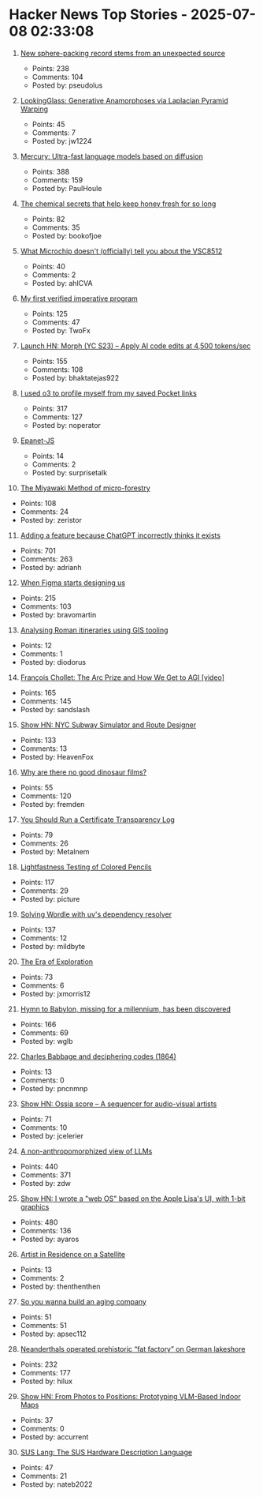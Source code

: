 # Hacker News Top Stories - 2025-07-08 02:33:08

1. [New sphere-packing record stems from an unexpected source](https://www.quantamagazine.org/new-sphere-packing-record-stems-from-an-unexpected-source-20250707/)
   - Points: 238
   - Comments: 104
   - Posted by: pseudolus

2. [LookingGlass: Generative Anamorphoses via Laplacian Pyramid Warping](https://studios.disneyresearch.com/2025/06/09/lookingglass-generative-anamorphoses-via-laplacian-pyramid-warping/)
   - Points: 45
   - Comments: 7
   - Posted by: jw1224

3. [Mercury: Ultra-fast language models based on diffusion](https://arxiv.org/abs/2506.17298)
   - Points: 388
   - Comments: 159
   - Posted by: PaulHoule

4. [The chemical secrets that help keep honey fresh for so long](https://www.bbc.com/future/article/20250701-the-chemical-secrets-that-help-keep-honey-fresh-for-so-long)
   - Points: 82
   - Comments: 35
   - Posted by: bookofjoe

5. [What Microchip doesn't (officially) tell you about the VSC8512](https://serd.es/2025/07/04/Switch-project-pt3.html)
   - Points: 40
   - Comments: 2
   - Posted by: ahlCVA

6. [My first verified imperative program](https://markushimmel.de/blog/my-first-verified-imperative-program/)
   - Points: 125
   - Comments: 47
   - Posted by: TwoFx

7. [Launch HN: Morph (YC S23) – Apply AI code edits at 4,500 tokens/sec](undefined)
   - Points: 155
   - Comments: 108
   - Posted by: bhaktatejas922

8. [I used o3 to profile myself from my saved Pocket links](https://noperator.dev/posts/o3-pocket-profile/)
   - Points: 317
   - Comments: 127
   - Posted by: noperator

9. [Epanet-JS](https://macwright.com/2025/07/03/epanet-placemark)
   - Points: 14
   - Comments: 2
   - Posted by: surprisetalk

10. [The Miyawaki Method of micro-forestry](https://www.futureecologies.net/listen/fe-6-5-the-method)
   - Points: 108
   - Comments: 24
   - Posted by: zeristor

11. [Adding a feature because ChatGPT incorrectly thinks it exists](https://www.holovaty.com/writing/chatgpt-fake-feature/)
   - Points: 701
   - Comments: 263
   - Posted by: adrianh

12. [When Figma starts designing us](https://designsystems.international/ideas/when-figma-starts-designing-us/)
   - Points: 215
   - Comments: 103
   - Posted by: bravomartin

13. [Analysing Roman itineraries using GIS tooling](https://link.springer.com/article/10.1007/s12520-025-02175-w)
   - Points: 12
   - Comments: 1
   - Posted by: diodorus

14. [François Chollet: The Arc Prize and How We Get to AGI [video]](https://www.youtube.com/watch?v=5QcCeSsNRks)
   - Points: 165
   - Comments: 145
   - Posted by: sandslash

15. [Show HN: NYC Subway Simulator and Route Designer](https://buildmytransit.nyc)
   - Points: 133
   - Comments: 13
   - Posted by: HeavenFox

16. [Why are there no good dinosaur films?](https://briannazigler.substack.com/p/why-are-there-no-good-dinosaur-films)
   - Points: 55
   - Comments: 120
   - Posted by: fremden

17. [You Should Run a Certificate Transparency Log](https://words.filippo.io/run-sunlight/)
   - Points: 79
   - Comments: 26
   - Posted by: Metalnem

18. [Lightfastness Testing of Colored Pencils](https://sarahrenaeclark.com/lightfast-testing-pencils/)
   - Points: 117
   - Comments: 29
   - Posted by: picture

19. [Solving Wordle with uv's dependency resolver](https://mildbyte.xyz/blog/solving-wordle-with-uv-dependency-resolver/)
   - Points: 137
   - Comments: 12
   - Posted by: mildbyte

20. [The Era of Exploration](https://yidingjiang.github.io/blog/post/exploration/)
   - Points: 73
   - Comments: 6
   - Posted by: jxmorris12

21. [Hymn to Babylon, missing for a millennium, has been discovered](https://phys.org/news/2025-07-hymn-babylon-millennium.html)
   - Points: 166
   - Comments: 69
   - Posted by: wglb

22. [Charles Babbage and deciphering codes (1864)](https://mathshistory.st-andrews.ac.uk/Extras/Babbage_deciphering/)
   - Points: 13
   - Comments: 0
   - Posted by: pncnmnp

23. [Show HN: Ossia score – A sequencer for audio-visual artists](https://github.com/ossia/score)
   - Points: 71
   - Comments: 10
   - Posted by: jcelerier

24. [A non-anthropomorphized view of LLMs](http://addxorrol.blogspot.com/2025/07/a-non-anthropomorphized-view-of-llms.html)
   - Points: 440
   - Comments: 371
   - Posted by: zdw

25. [Show HN: I wrote a "web OS" based on the Apple Lisa's UI, with 1-bit graphics](https://alpha.lisagui.com/)
   - Points: 480
   - Comments: 136
   - Posted by: ayaros

26. [Artist in Residence on a Satellite](http://global.cafa.edu.cn/infoDetail/1/324)
   - Points: 13
   - Comments: 2
   - Posted by: thenthenthen

27. [So you wanna build an aging company](https://www.librariesforthefuture.bio/p/is-this-aging)
   - Points: 51
   - Comments: 51
   - Posted by: apsec112

28. [Neanderthals operated prehistoric “fat factory” on German lakeshore](https://archaeologymag.com/2025/07/neanderthals-operated-fat-factory-125000-years-ago/)
   - Points: 232
   - Comments: 177
   - Posted by: hilux

29. [Show HN: From Photos to Positions: Prototyping VLM-Based Indoor Maps](https://arjo129.github.io/blog/5-7-2025-From-Photos-To-Positions-Prototyping.html)
   - Points: 37
   - Comments: 0
   - Posted by: accurrent

30. [SUS Lang: The SUS Hardware Description Language](https://sus-lang.org/)
   - Points: 47
   - Comments: 21
   - Posted by: nateb2022

